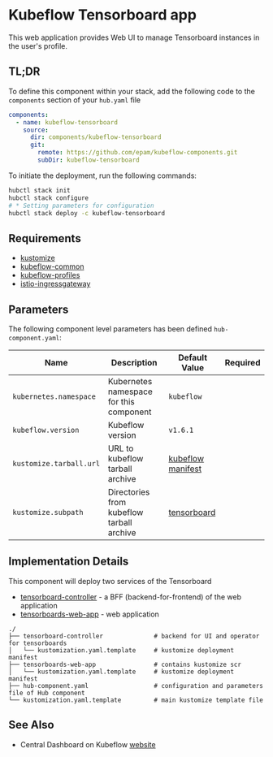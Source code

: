 # Kubeflow Tensorboard app

This web application provides Web UI to manage Tensorboard instances in the user's profile.

## TL;DR

To define this component within your stack, add the following code to the `components` section of your  `hub.yaml` file

```yaml  
components:
  - name: kubeflow-tensorboard
    source:
      dir: components/kubeflow-tensorboard
      git:
        remote: https://github.com/epam/kubeflow-components.git
        subDir: kubeflow-tensorboard
```

To initiate the deployment, run the following commands:

```bash
hubctl stack init
hubctl stack configure
# * Setting parameters for configuration
hubctl stack deploy -c kubeflow-tensorboard
```

## Requirements

- [kustomize](https://kustomize.io)
- [kubeflow-common](../kubeflow-common)
- [kubeflow-profiles](../kubeflow-profiles)
- [istio-ingressgateway](../istio-ingressgateway)

## Parameters

The following component level parameters has been defined `hub-component.yaml`:

| Name                    | Description                               | Default Value                                                                     | Required |
|-------------------------|-------------------------------------------|-----------------------------------------------------------------------------------|:--------:|
| `kubernetes.namespace`  | Kubernetes namespace for this component   | `kubeflow`                                                                        |          |
| `kubeflow.version`      | Kubeflow version                          | `v1.6.1`                                                                          |          |
| `kustomize.tarball.url` | URL to kubeflow tarball archive           | [kubeflow manifest](https://github.com/kubeflow/manifests/tree/master)            |          |
| `kustomize.subpath`     | Directories from kubeflow tarball archive | [tensorboard](https://github.com/kubeflow/manifests/tree/master/apps/tensorboard) |          | 

## Implementation Details

This component will deploy two services of the Tensorboard

* [tensorboard-controller](notebook-controller) - a BFF (backend-for-frontend) of the web application
* [tensorboards-web-app](tensorboards-web-app) - web application

```text
./
├── tensorboard-controller              # backend for UI and operator for tensorboards
│   └── kustomization.yaml.template     # kustomize deployment manifest
├── tensorboards-web-app                # contains kustomize scr
│   └── kustomization.yaml.template     # kustomize deployment manifest
├── hub-component.yaml                  # configuration and parameters file of Hub component
└── kustomization.yaml.template         # main kustomize template file
```

## See Also

* Central Dashboard on Kubeflow [website](https://www.kubeflow.org/docs/components/central-dash/overview/)
